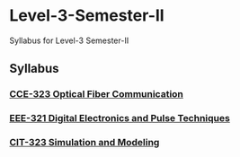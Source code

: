 # Level-3-Semester-II
Syllabus for Level-3 Semester-II

## Syllabus
### [CCE-323 Optical Fiber Communication](https://github.com/suhail-asarat/Level-3-Semester-II/blob/main/%5BSyllabus%5D%20CCE-323%20Optical%20Fiber%20Communication.md)
### [EEE-321 Digital Electronics and Pulse Techniques](https://github.com/suhail-asarat/Level-3-Semester-II/blob/main/%5BSyllabus%5D%20EEE-321%20Digital%20Electronics%20and%20Pulse%20Techniques.md)
### [CIT-323 Simulation and Modeling](https://github.com/suhail-asarat/Level-3-Semester-II/blob/main/%5BSyllabus%5D%20CIT-323%20Simulation%20and%20Modeling.md)
